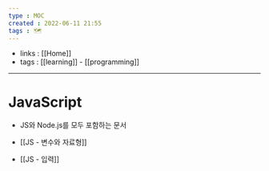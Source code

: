 ```yaml
---
type : MOC
created : 2022-06-11 21:55
tags : 🗺️
---
```


- links : [[Home]]
- tags : [[learning]] - [[programming]]

---

# JavaScript 
- JS와 Node.js를 모두 포함하는 문서

- [[JS - 변수와 자료형]]

- [[JS - 입력]]


